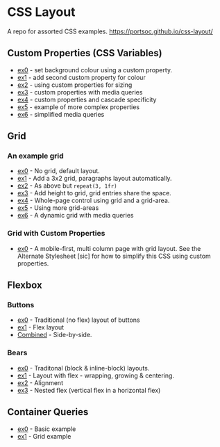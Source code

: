 # CSS Layout
A repo for assorted CSS examples.
https://portsoc.github.io/css-layout/

## Custom Properties (CSS Variables)
* [ex0](https://portsoc.github.io/css-layout/custom/ex0.html) - set background colour using a custom property.
* [ex1](https://portsoc.github.io/css-layout/custom/ex1.html) - add second custom property for colour
* [ex2](https://portsoc.github.io/css-layout/custom/ex2.html) - using custom properties for sizing
* [ex3](https://portsoc.github.io/css-layout/custom/ex3.html) - custom properties with media queries
* [ex4](https://portsoc.github.io/css-layout/custom/ex4.html) - custom properties and cascade specificity
* [ex5](https://portsoc.github.io/css-layout/custom/ex5.html) - example of more complex properties
* [ex6](https://portsoc.github.io/css-layout/custom/ex6.html) - simplified media queries

## Grid

### An example grid
* [ex0](https://portsoc.github.io/css-layout/grid/ex0.html) - No grid, default layout.
* [ex1](https://portsoc.github.io/css-layout/grid/ex1.html) - Add a 3x2 grid, paragraphs layout automatically.
* [ex2](https://portsoc.github.io/css-layout/grid/ex2.html) - As above but `repeat(3, 1fr)`
* [ex3](https://portsoc.github.io/css-layout/grid/ex3.html) - Add height to grid, grid entries share the space.
* [ex4](https://portsoc.github.io/css-layout/grid/ex4.html) - Whole-page control using grid and a grid-area.
* [ex5](https://portsoc.github.io/css-layout/grid/ex5.html) - Using more grid-areas
* [ex6](https://portsoc.github.io/css-layout/grid/ex6/index.html) - A dynamic grid with media queries

### Grid with Custom Properties
* [ex0](https://portsoc.github.io/css-layout/gridcustom/ex0.html) - A mobile-first, multi column page with grid layout.  See the Alternate Stylesheet [sic] for how to simplify this CSS using custom properties.

## Flexbox

### Buttons
* [ex0](https://portsoc.github.io/css-layout/flexbox/buttons/0-traditional.html) - Traditional (no flex) layout of buttons
* [ex1](https://portsoc.github.io/css-layout/flexbox/buttons/1-flex.html) - Flex layout
* [Combined](https://portsoc.github.io/css-layout/flexbox/buttons/2-both.html) - Side-by-side.

### Bears
* [ex0](https://portsoc.github.io/css-layout/flexbox/bears/0-traditional.html) - Traditonal (block & inline-block) layouts.
* [ex1](https://portsoc.github.io/css-layout/flexbox/bears/1-flex.html) - Layout with flex - wrapping, growing & centering.
* [ex2](https://portsoc.github.io/css-layout/flexbox/bears/2-align-items.html) - Alignment
* [ex3](https://portsoc.github.io/css-layout/flexbox/bears/3-nested.html) - Nested flex (vertical flex in a horizontal flex)


## Container Queries
* [ex0](https://portsoc.github.io/css-layout/container/ex0.html) - Basic example
* [ex1](https://portsoc.github.io/css-layout/container/ex1.html) - Grid example
